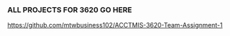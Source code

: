 ### ALL PROJECTS FOR 3620 GO HERE


https://github.com/mtwbusiness102/ACCTMIS-3620-Team-Assignment-1
